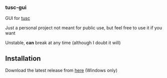 ### tusc-gui

GUI for [tusc](https://github.com/SuperchupuDev/tusc)

Just a personal project not meant for public use, but feel free to use it if you want

Unstable, **can** break at any time (although I doubt it will)

## Installation

Download the latest release from [here](https://github.com/SuperchupuDev/tusc-gui/releases/latest) (Windows only)
